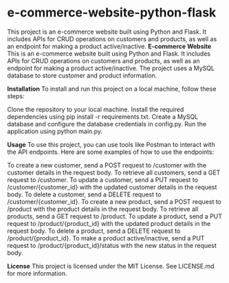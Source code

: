 # e-commerce-website-python-flask
This project is an e-commerce website built using Python and Flask. It includes APIs for CRUD operations on customers and products, as well as an endpoint for making a product active/inactive.
**E-commerce Website**
This is an e-commerce website built using Python and Flask. It includes APIs for CRUD operations on customers and products, as well as an endpoint for making a product active/inactive. The project uses a MySQL database to store customer and product information.

**Installation**
To install and run this project on a local machine, follow these steps:

Clone the repository to your local machine.
Install the required dependencies using pip install -r requirements.txt.
Create a MySQL database and configure the database credentials in config.py.
Run the application using python main.py.

**Usage**
To use this project, you can use tools like Postman to interact with the API endpoints. Here are some examples of how to use the endpoints:

To create a new customer, send a POST request to /customer with the customer details in the request body.
To retrieve all customers, send a GET request to /customer.
To update a customer, send a PUT request to /customer/{customer_id} with the updated customer details in the request body.
To delete a customer, send a DELETE request to /customer/{customer_id}.
To create a new product, send a POST request to /product with the product details in the request body.
To retrieve all products, send a GET request to /product.
To update a product, send a PUT request to /product/{product_id} with the updated product details in the request body.
To delete a product, send a DELETE request to /product/{product_id}.
To make a product active/inactive, send a PUT request to /product/{product_id}/status with the new status in the request body.

**License**
This project is licensed under the MIT License. See LICENSE.md for more information.
